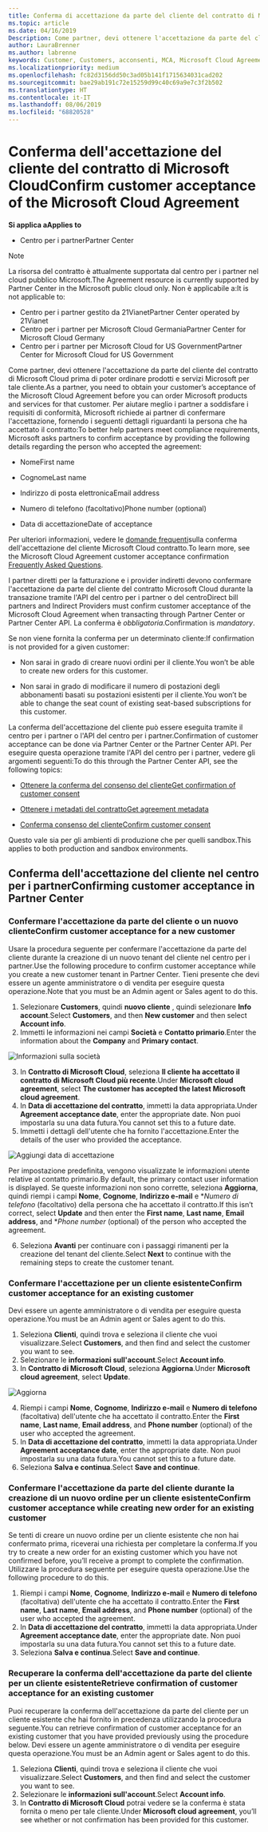 ```yaml
---
title: Conferma di accettazione da parte del cliente del contratto di Microsoft Cloud | Centro per i partner
ms.topic: article
ms.date: 04/16/2019
Description: Come partner, devi ottenere l'accettazione da parte del cliente del contratto di Microsoft Cloud prima di poter ordinare prodotti e servizi Microsoft per tale cliente. Per aiutare i partner a soddisfare i requisiti di conformità, Microsoft chiede ai partner di confermare l'accettazione fornendo determinati dettagli relativi all'utente che ha accettato il contratto.
author: LauraBrenner
ms.author: labrenne
keywords: Customer, Customers, acconsenti, MCA, Microsoft Cloud Agreement, modelli di contratto del cliente
ms.localizationpriority: medium
ms.openlocfilehash: fc82d3156dd50c3ad05b141f1715634031cad202
ms.sourcegitcommit: bae29ab191c72e15259d99c40c69a9e7c3f2b502
ms.translationtype: HT
ms.contentlocale: it-IT
ms.lasthandoff: 08/06/2019
ms.locfileid: "68820528"
---
```

# <a name="confirm-customer-acceptance-of-the-microsoft-cloud-agreement"></a><span data-ttu-id="6893e-105">Conferma dell'accettazione del cliente del contratto di Microsoft Cloud</span><span class="sxs-lookup"><span data-stu-id="6893e-105">Confirm customer acceptance of the Microsoft Cloud Agreement</span></span>

<span data-ttu-id="6893e-106">**Si applica a**</span><span class="sxs-lookup"><span data-stu-id="6893e-106">**Applies to**</span></span>
-  <span data-ttu-id="6893e-107">Centro per i partner</span><span class="sxs-lookup"><span data-stu-id="6893e-107">Partner Center</span></span>

> [!NOTE]
> <span data-ttu-id="6893e-108">La risorsa del contratto è attualmente supportata dal centro per i partner nel cloud pubblico Microsoft.</span><span class="sxs-lookup"><span data-stu-id="6893e-108">The Agreement resource is currently supported by Partner Center in the Microsoft public cloud only.</span></span> <span data-ttu-id="6893e-109">Non è applicabile a:</span><span class="sxs-lookup"><span data-stu-id="6893e-109">It is not applicable to:</span></span>
> * <span data-ttu-id="6893e-110">Centro per i partner gestito da 21Vianet</span><span class="sxs-lookup"><span data-stu-id="6893e-110">Partner Center operated by 21Vianet</span></span>
> * <span data-ttu-id="6893e-111">Centro per i partner per Microsoft Cloud Germania</span><span class="sxs-lookup"><span data-stu-id="6893e-111">Partner Center for Microsoft Cloud Germany</span></span>
> * <span data-ttu-id="6893e-112">Centro per i partner per Microsoft Cloud for US Government</span><span class="sxs-lookup"><span data-stu-id="6893e-112">Partner Center for Microsoft Cloud for US Government</span></span>

<span data-ttu-id="6893e-113">Come partner, devi ottenere l'accettazione da parte del cliente del contratto di Microsoft Cloud prima di poter ordinare prodotti e servizi Microsoft per tale cliente.</span><span class="sxs-lookup"><span data-stu-id="6893e-113">As a partner, you need to obtain your customer’s acceptance of the Microsoft Cloud Agreement before you can order Microsoft products and services for that customer.</span></span> <span data-ttu-id="6893e-114">Per aiutare meglio i partner a soddisfare i requisiti di conformità, Microsoft richiede ai partner di confermare l'accettazione, fornendo i seguenti dettagli riguardanti la persona che ha accettato il contratto:</span><span class="sxs-lookup"><span data-stu-id="6893e-114">To better help partners meet compliance requirements, Microsoft asks partners to confirm acceptance by providing the following details regarding the person who accepted the agreement:</span></span> 

-   <span data-ttu-id="6893e-115">Nome</span><span class="sxs-lookup"><span data-stu-id="6893e-115">First name</span></span>

-   <span data-ttu-id="6893e-116">Cognome</span><span class="sxs-lookup"><span data-stu-id="6893e-116">Last name</span></span>

-   <span data-ttu-id="6893e-117">Indirizzo di posta elettronica</span><span class="sxs-lookup"><span data-stu-id="6893e-117">Email address</span></span>

-   <span data-ttu-id="6893e-118">Numero di telefono (facoltativo)</span><span class="sxs-lookup"><span data-stu-id="6893e-118">Phone number (optional)</span></span>

-   <span data-ttu-id="6893e-119">Data di accettazione</span><span class="sxs-lookup"><span data-stu-id="6893e-119">Date of acceptance</span></span>

<span data-ttu-id="6893e-120">Per ulteriori informazioni, vedere le [domande frequenti](https://docs.microsoft.com/partner-center/confirm-consent-faq)sulla conferma dell'accettazione del cliente Microsoft Cloud contratto.</span><span class="sxs-lookup"><span data-stu-id="6893e-120">To learn more, see the Microsoft Cloud Agreement customer acceptance confirmation [Frequently Asked Questions](https://docs.microsoft.com/partner-center/confirm-consent-faq).</span></span>

<span data-ttu-id="6893e-121">I partner diretti per la fatturazione e i provider indiretti devono confermare l'accettazione da parte del cliente del contratto Microsoft Cloud durante la transazione tramite l'API del centro per i partner o del centro</span><span class="sxs-lookup"><span data-stu-id="6893e-121">Direct bill partners and Indirect Providers must confirm customer acceptance of the Microsoft Cloud Agreement when transacting through Partner Center or Partner Center API.</span></span> <span data-ttu-id="6893e-122">La conferma è *obbligatoria*.</span><span class="sxs-lookup"><span data-stu-id="6893e-122">Confirmation is *mandatory*.</span></span>

<span data-ttu-id="6893e-123">Se non viene fornita la conferma per un determinato cliente:</span><span class="sxs-lookup"><span data-stu-id="6893e-123">If confirmation is not provided for a given customer:</span></span>

-   <span data-ttu-id="6893e-124">Non sarai in grado di creare nuovi ordini per il cliente.</span><span class="sxs-lookup"><span data-stu-id="6893e-124">You won’t be able to create new orders for this customer.</span></span>

-   <span data-ttu-id="6893e-125">Non sarai in grado di modificare il numero di postazioni degli abbonamenti basati su postazioni esistenti per il cliente.</span><span class="sxs-lookup"><span data-stu-id="6893e-125">You won’t be able to change the seat count of existing seat-based subscriptions for this customer.</span></span>

<span data-ttu-id="6893e-126">La conferma dell'accettazione del cliente può essere eseguita tramite il centro per i partner o l'API del centro per i partner.</span><span class="sxs-lookup"><span data-stu-id="6893e-126">Confirmation of customer acceptance can be done via Partner Center or the Partner Center API.</span></span> <span data-ttu-id="6893e-127">Per eseguire questa operazione tramite l'API del centro per i partner, vedere gli argomenti seguenti:</span><span class="sxs-lookup"><span data-stu-id="6893e-127">To do this through the Partner Center API, see the following topics:</span></span> 

-   [<span data-ttu-id="6893e-128">Ottenere la conferma del consenso del cliente</span><span class="sxs-lookup"><span data-stu-id="6893e-128">Get confirmation of customer consent</span></span>](https://docs.microsoft.com/partner-center/develop/get-confirmation-of-customer-consent)

-   [<span data-ttu-id="6893e-129">Ottenere i metadati del contratto</span><span class="sxs-lookup"><span data-stu-id="6893e-129">Get agreement metadata</span></span>](https://docs.microsoft.com/partner-center/develop/get-agreement-metadata)

-   [<span data-ttu-id="6893e-130">Conferma consenso del cliente</span><span class="sxs-lookup"><span data-stu-id="6893e-130">Confirm customer consent</span></span>](https://docs.microsoft.com/partner-center/develop/confirm-customer-consent)


<span data-ttu-id="6893e-131">Questo vale sia per gli ambienti di produzione che per quelli sandbox.</span><span class="sxs-lookup"><span data-stu-id="6893e-131">This applies to both production and sandbox environments.</span></span>

## <a name="confirming-customer-acceptance-in-partner-center"></a><span data-ttu-id="6893e-132">Conferma dell'accettazione del cliente nel centro per i partner</span><span class="sxs-lookup"><span data-stu-id="6893e-132">Confirming customer acceptance in Partner Center</span></span>

### <a name="confirm-customer-acceptance-for-a-new-customer"></a><span data-ttu-id="6893e-133">Confermare l'accettazione da parte del cliente o un nuovo cliente</span><span class="sxs-lookup"><span data-stu-id="6893e-133">Confirm customer acceptance for a new customer</span></span>

<span data-ttu-id="6893e-134">Usare la procedura seguente per confermare l'accettazione da parte del cliente durante la creazione di un nuovo tenant del cliente nel centro per i partner.</span><span class="sxs-lookup"><span data-stu-id="6893e-134">Use the following procedure to confirm customer acceptance while you create a new customer tenant in Partner Center.</span></span> <span data-ttu-id="6893e-135">Tieni presente che devi essere un agente amministratore o di vendita per eseguire questa operazione.</span><span class="sxs-lookup"><span data-stu-id="6893e-135">Note that you must be an Admin agent or Sales agent to do this.</span></span>

1. <span data-ttu-id="6893e-136">Selezionare **Customers**, quindi **nuovo cliente** , quindi selezionare **Info account**.</span><span class="sxs-lookup"><span data-stu-id="6893e-136">Select **Customers**, and then **New customer** and then select **Account info**.</span></span>
2. <span data-ttu-id="6893e-137">Immetti le informazioni nei campi **Società** e **Contatto primario**.</span><span class="sxs-lookup"><span data-stu-id="6893e-137">Enter the information about the **Company** and **Primary contact**.</span></span>

![Informazioni sulla società](images/mca/mca1.png)

3. <span data-ttu-id="6893e-139">In **Contratto di Microsoft Cloud**, seleziona **Il cliente ha accettato il contratto di Microsoft Cloud più recente**.</span><span class="sxs-lookup"><span data-stu-id="6893e-139">Under **Microsoft cloud agreement**, select **The customer has accepted the latest Microsoft cloud agreement**.</span></span>
4. <span data-ttu-id="6893e-140">In **Data di accettazione del contratto**, immetti la data appropriata.</span><span class="sxs-lookup"><span data-stu-id="6893e-140">Under **Agreement acceptance date**, enter the appropriate date.</span></span> <span data-ttu-id="6893e-141">Non puoi impostarla su una data futura.</span><span class="sxs-lookup"><span data-stu-id="6893e-141">You cannot set this to a future date.</span></span>
5. <span data-ttu-id="6893e-142">Immetti i dettagli dell'utente che ha fornito l'accettazione.</span><span class="sxs-lookup"><span data-stu-id="6893e-142">Enter the details of the user who provided the acceptance.</span></span>

![Aggiungi data di accettazione](images/mca/MCA3.png)

<span data-ttu-id="6893e-144">Per impostazione predefinita, vengono visualizzate le informazioni utente relative al contatto primario.</span><span class="sxs-lookup"><span data-stu-id="6893e-144">By default, the primary contact user information is displayed.</span></span> <span data-ttu-id="6893e-145">Se queste informazioni non sono corrette, seleziona **Aggiorna**, quindi riempi i campi **Nome**, **Cognome**, **Indirizzo e-mail** e \**Numero di telefono* (facoltativo) della persona che ha accettato il contratto.</span><span class="sxs-lookup"><span data-stu-id="6893e-145">If this isn’t correct, select **Update** and then enter the **First name**, **Last name**, **Email address**, and \**Phone number* (optional) of the person who accepted the agreement.</span></span>

6. <span data-ttu-id="6893e-146">Seleziona **Avanti** per continuare con i passaggi rimanenti per la creazione del tenant del cliente.</span><span class="sxs-lookup"><span data-stu-id="6893e-146">Select **Next** to continue with the remaining steps to create the customer tenant.</span></span>

### <a name="confirm-customer-acceptance-for-an-existing-customer"></a><span data-ttu-id="6893e-147">Confermare l'accettazione per un cliente esistente</span><span class="sxs-lookup"><span data-stu-id="6893e-147">Confirm customer acceptance for an existing customer</span></span>

<span data-ttu-id="6893e-148">Devi essere un agente amministratore o di vendita per eseguire questa operazione.</span><span class="sxs-lookup"><span data-stu-id="6893e-148">You must be an Admin agent or Sales agent to do this.</span></span>

1. <span data-ttu-id="6893e-149">Seleziona **Clienti**, quindi trova e seleziona il cliente che vuoi visualizzare.</span><span class="sxs-lookup"><span data-stu-id="6893e-149">Select **Customers**, and then find and select the customer you want to see.</span></span>
2. <span data-ttu-id="6893e-150">Selezionare le **informazioni sull'account**.</span><span class="sxs-lookup"><span data-stu-id="6893e-150">Select **Account info**.</span></span>
3. <span data-ttu-id="6893e-151">In **Contratto di Microsoft Cloud**, seleziona **Aggiorna**.</span><span class="sxs-lookup"><span data-stu-id="6893e-151">Under **Microsoft cloud agreement**, select **Update**.</span></span>

![Aggiorna](images/mca/mca4.png)

4. <span data-ttu-id="6893e-153">Riempi i campi **Nome**, **Cognome**, **Indirizzo e-mail** e **Numero di telefono** (facoltativa) dell'utente che ha accettato il contratto.</span><span class="sxs-lookup"><span data-stu-id="6893e-153">Enter the **First name**, **Last name**, **Email address**, and **Phone number** (optional) of the user who accepted the agreement.</span></span>
5. <span data-ttu-id="6893e-154">In **Data di accettazione del contratto**, immetti la data appropriata.</span><span class="sxs-lookup"><span data-stu-id="6893e-154">Under **Agreement acceptance date**, enter the appropriate date.</span></span> <span data-ttu-id="6893e-155">Non puoi impostarla su una data futura.</span><span class="sxs-lookup"><span data-stu-id="6893e-155">You cannot set this to a future date.</span></span>
6. <span data-ttu-id="6893e-156">Seleziona **Salva e continua**.</span><span class="sxs-lookup"><span data-stu-id="6893e-156">Select **Save and continue**.</span></span>

### <a name="confirm-customer-acceptance-while-creating-new-order-for-an-existing-customer"></a><span data-ttu-id="6893e-157">Confermare l'accettazione da parte del cliente durante la creazione di un nuovo ordine per un cliente esistente</span><span class="sxs-lookup"><span data-stu-id="6893e-157">Confirm customer acceptance while creating new order for an existing customer</span></span>

<span data-ttu-id="6893e-158">Se tenti di creare un nuovo ordine per un cliente esistente che non hai confermato prima, riceverai una richiesta per completare la conferma.</span><span class="sxs-lookup"><span data-stu-id="6893e-158">If you try to create a new order for an existing customer which you have not confirmed before, you’ll receive a prompt to complete the confirmation.</span></span> <span data-ttu-id="6893e-159">Utilizzare la procedura seguente per eseguire questa operazione.</span><span class="sxs-lookup"><span data-stu-id="6893e-159">Use the following procedure to do this.</span></span>

1. <span data-ttu-id="6893e-160">Riempi i campi **Nome**, **Cognome**, **Indirizzo e-mail** e **Numero di telefono** (facoltativa) dell'utente che ha accettato il contratto.</span><span class="sxs-lookup"><span data-stu-id="6893e-160">Enter the **First name**, **Last name**, **Email address**, and **Phone number** (optional) of the user who accepted the agreement.</span></span>
2. <span data-ttu-id="6893e-161">In **Data di accettazione del contratto**, immetti la data appropriata.</span><span class="sxs-lookup"><span data-stu-id="6893e-161">Under **Agreement acceptance date**, enter the appropriate date.</span></span> <span data-ttu-id="6893e-162">Non puoi impostarla su una data futura.</span><span class="sxs-lookup"><span data-stu-id="6893e-162">You cannot set this to a future date.</span></span>
3. <span data-ttu-id="6893e-163">Seleziona **Salva e continua**.</span><span class="sxs-lookup"><span data-stu-id="6893e-163">Select **Save and continue**.</span></span>

### <a name="retrieve-confirmation-of-customer-acceptance-for-an-existing-customer"></a><span data-ttu-id="6893e-164">Recuperare la conferma dell'accettazione da parte del cliente per un cliente esistente</span><span class="sxs-lookup"><span data-stu-id="6893e-164">Retrieve confirmation of customer acceptance for an existing customer</span></span>

<span data-ttu-id="6893e-165">Puoi recuperare la conferma dell'accettazione da parte del cliente per un cliente esistente che hai fornito in precedenza utilizzando la procedura seguente.</span><span class="sxs-lookup"><span data-stu-id="6893e-165">You can retrieve confirmation of customer acceptance for an existing customer that you have provided previously using the procedure below.</span></span> <span data-ttu-id="6893e-166">Devi essere un agente amministratore o di vendita per eseguire questa operazione.</span><span class="sxs-lookup"><span data-stu-id="6893e-166">You must be an Admin agent or Sales agent to do this.</span></span>

1. <span data-ttu-id="6893e-167">Seleziona **Clienti**, quindi trova e seleziona il cliente che vuoi visualizzare.</span><span class="sxs-lookup"><span data-stu-id="6893e-167">Select **Customers**, and then find and select the customer you want to see.</span></span>
2. <span data-ttu-id="6893e-168">Selezionare le **informazioni sull'account**.</span><span class="sxs-lookup"><span data-stu-id="6893e-168">Select **Account info**.</span></span>
3. <span data-ttu-id="6893e-169">In **Contratto di Microsoft Cloud** potrai vedere se la conferma è stata fornita o meno per tale cliente.</span><span class="sxs-lookup"><span data-stu-id="6893e-169">Under **Microsoft cloud agreement**, you’ll see whether or not confirmation has been provided for this customer.</span></span>
